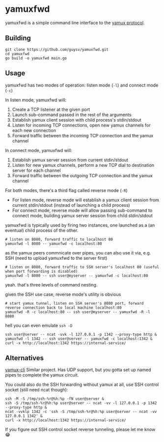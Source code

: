 # yamuxfwd

yamuxfwd is a simple command line interface to the [yamux protocol](https://github.com/hashicorp/yamux/blob/master/spec.md).

## Building
```
git clone https://github.com/guysv/yamuxfwd.git
cd yamuxfwd
go build -o yamuxfwd main.go
```

## Usage
yamuxfwd has two modes of operation: listen mode (`-l`) and connect mode (`-c`)

In listen mode, yamuxfwd will:
1. Create a TCP listener at the given port
2. Launch sub-command passed in the rest of the arguments
3. Establish yamux client session with child process's stdin/stdout
4. Listen for incoming TCP connections, open new yamux channels for each new connection
5. Forward traffic between the incoming TCP connection and the yamux channel

In connect mode, yamuxfwd will:
1. Establish yamux server session from current stdin/stdout
2. Listen for new yamux channels, perform a new TCP dial to destination server for each channel
3. Forward traffic between the outgoing TCP connection and the yamux channel

For both modes, there's a third flag called reverse mode (`-R`)
* For listen mode, reverse mode will establish a yamux client session from current stdin/stdout (instead of launching a child process)
* For connect mode, reverse mode will allow passing sub-command to connect mode, building yamux server session from child stdin/stdout

yamuxfwd is typically used by firing two instances, one launched as a (an eventual) child process of the other.
```
# listen on 8080, forward traffic to localhost 80
yamuxfwd -l 8080 -- yamuxfwd -c localhost:80
```

as the yamux peers commnicate over pipes, you can also use it via, e.g. SSH (need to upload yamuxfwd to the server first)
```
# listen on 8080, forward traffic to SSH server's localhost 80 (useful when port forwarding is disabled)
yamuxfwd -l 8080 -- ssh user@myserver -- yamuxfwd -c localhost:80
```
yeah. that's three levels of command nesting.

given the SSH use case, reverse mode's utility is obvious
```
# start yamux tunnel, listen on SSH server's 8080 port, forward reverse connection back to local machine localhost:80
yamuxfwd -R -c localhost:80 -- ssh user@myserver -- yamuxfwd -R -l 8080
```

hell you can even emulate `ssh -D`
```
ssh user@server -- ncat -vvk -l 127.0.0.1 -p 1342 --proxy-type http &
yamuxfwd -l 1342 -- ssh user@server -- yamuxfwd -c localhost:1342 &
curl -x http://localhost:1342 https://internal-service/
```

## Alternatives
[yamux-cli](https://github.com/nwtgck/yamux-cli) Similar project. Has UDP support, but you gotta set up named pipes to complete the yamux circuit.

You could also do the SSH forwarding without yamux at all, use SSH control socket (still need ncat though):
```
ssh -M -S /tmp/ssh-%r@%h:%p -fN user@server &
ssh -S /tmp/ssh-%r@%h:%p user@server -- ncat -vv -l 127.0.0.1 -p 1342 --proxy-type http &
ncat -vvklp 1342 -c 'ssh -S /tmp/ssh-%r@%h:%p user@server -- ncat -vv 127.0.0.1 1342' &
curl -x http://localhost:1342 https://internal-service/
```

If you figure out SSH control socket reverse tunneling, please let me know 😂
